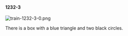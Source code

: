 #### 1232-3
![train-1232-3-0.png](https://github.com/lil-lab/nlvr/raw/master/nlvr/train/images/8/train-1232-3-0.png "train-1232-3-0.png")

There is a box with a blue triangle and two black circles.